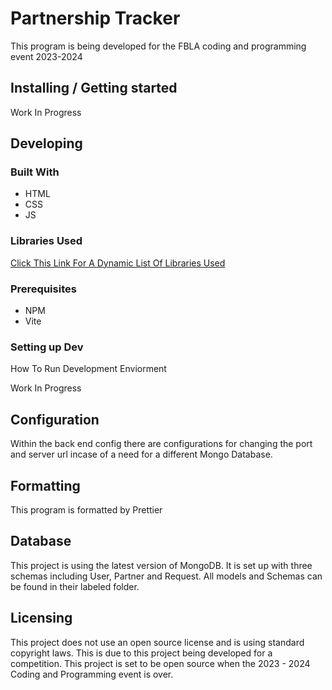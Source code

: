 

# Partnership Tracker 
This program is being developed for the FBLA coding and programming event 2023-2024

## Installing / Getting started
Work In Progress

## Developing

### Built With
* HTML
* CSS
* JS

### Libraries Used  
[Click This Link For A Dynamic List Of Libraries Used](https://github.com/TheFishyOne123/Partnership-Tracker/network/dependencies)

### Prerequisites
* NPM
* Vite

### Setting up Dev
How To Run Development Enviorment

Work In Progress 

## Configuration
Within the back end config there are configurations for changing the port and server url incase of a need for a different Mongo Database.

## Formatting
This program is formatted by Prettier 

## Database
This project is using the latest version of MongoDB. It is set up with three schemas including User, Partner and Request. All models and Schemas can be found in their labeled folder.  

## Licensing

This project does not use an open source license and is using standard copyright laws. This is due to this project being developed for a competition. This project is set to be open source when the 2023 - 2024 Coding and Programming event is over. 

